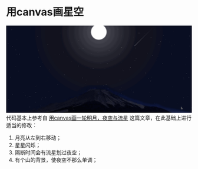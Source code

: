# 用canvas画星空
![bg](star.gif)
代码基本上参考自 [用canvas画一轮明月，夜空与流星](https://segmentfault.com/a/1190000006913317) 这篇文章，在此基础上进行适当的修改：
  1. 月亮从左到右移动；
  2. 星星闪烁；
  3. 隔断时间会有流星划过夜空；
  4. 有个山的背景，使夜空不那么单调；
